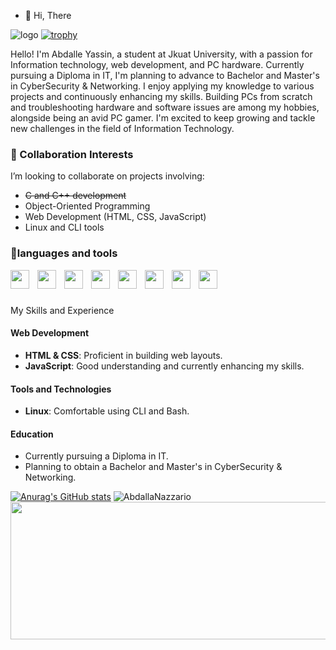 - 👋 Hi, There
<!--- 👀 I’m interested in coding
- 🌱 I’m currently learning javascript
- 💞️ I’m looking to collaborate on ...
- 📫 How to reach me ... -->

![logo](https://user-images.githubusercontent.com/90236635/232446433-d5540fa2-fe28-4bb8-b929-cdb51fe61336.gif)
[![trophy](https://github-profile-trophy.vercel.app/?username=AbdallaNazario&title=Stars,Followers,Commits,Repositories,MultipleLang,PullRequest&theme=onedark)](https://github.com/ryo-ma/github-profile-trophy)
<!--![](https://komarev.com/ghpvc/?username=AbdallaNazzario&base=120&abbreviated=true)-->


Hello! I'm Abdalle Yassin, a student at Jkuat University, with a passion for Information technology, 
web development, and PC hardware. Currently pursuing a Diploma in IT, I'm planning to advance to Bachelor and Master's 
in CyberSecurity & Networking. I enjoy applying my knowledge to various projects and continuously enhancing my skills. 
Building PCs from scratch and troubleshooting hardware and software issues are among my hobbies, alongside being an avid PC gamer.
I'm excited to keep growing and tackle new challenges in the field of Information Technology.


### 💞️ Collaboration Interests
I’m looking to collaborate on projects involving:

- ~~C and C++ development~~
- Object-Oriented Programming
- Web Development (HTML, CSS, JavaScript)
- Linux and CLI tools

### 🧰languages and tools


<img src="https://cdn.jsdelivr.net/gh/devicons/devicon@latest/icons/javascript/javascript-original.svg" width="30px" style="padding-right:10px;" align="left"/>
<img src="https://cdn.jsdelivr.net/gh/devicons/devicon@latest/icons/cplusplus/cplusplus-original.svg" width="30px" style="padding-right:10px;" align="left" />
<img src="https://cdn.jsdelivr.net/gh/devicons/devicon@latest/icons/c/c-original.svg" width="30px" style="padding-right:10px;" align="left" /> 
<img src="https://cdn.jsdelivr.net/gh/devicons/devicon@latest/icons/html5/html5-original.svg" width="30px" style="padding-right:10px;" align="left" /> 
<img src="https://cdn.jsdelivr.net/gh/devicons/devicon@latest/icons/css3/css3-original.svg" width="30px" style="padding-right:10px;" align="left" />  
<img src="https://cdn.jsdelivr.net/gh/devicons/devicon@latest/icons/bash/bash-original.svg" width="30px" style="padding-right:10px;" align="left" /> 
<img src="https://cdn.jsdelivr.net/gh/devicons/devicon@latest/icons/linux/linux-original.svg" width="30px" style="padding-right:10px;" align="left" />
<img src="https://cdn.jsdelivr.net/gh/devicons/devicon@latest/icons/python/python-original.svg" width="30px" style="padding-right:10px;" align="left" />      
<br>

# 
<summary>My Skills and Experience</summary>
 
#### Web Development
  - **HTML & CSS**: Proficient in building web layouts.
  - **JavaScript**: Good understanding and currently enhancing my skills.
  
#### Tools and Technologies
  - **Linux**: Comfortable using CLI and Bash.

#### Education
  - Currently pursuing a Diploma in IT.
  - Planning to obtain a Bachelor and Master's in CyberSecurity & Networking.


[![Anurag's GitHub stats](https://github-readme-stats.vercel.app/api?username=AbdallaNazzario&show_icons=true&theme=gruvbox)](https://github.com/AbdallaNazzario/github-readme-stats)
<img  src="https://github-readme-stats.vercel.app/api/top-langs?username=AbdallaNazzario&langs_count=5&show_icons=true&locale=en&layout=donut&theme=gruvbox&size_weight=1&count_weight=0" alt="AbdallaNazzario" />
<img width="800" height="220" src="https://streak-stats.demolab.com?user=AbdallaNazzario&theme=highcontrast&hide_border=true&border_radius=5&card_width=800">
